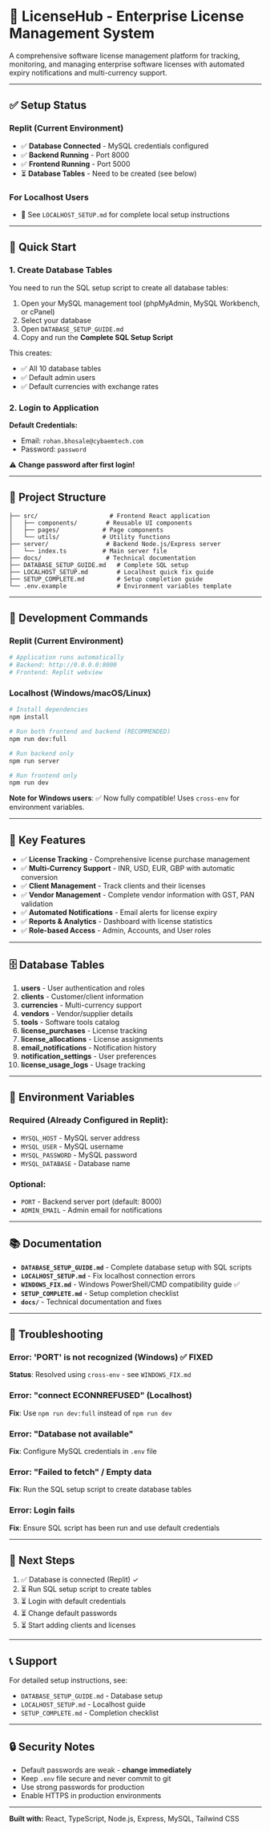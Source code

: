 # 🚀 LicenseHub - Enterprise License Management System

A comprehensive software license management platform for tracking, monitoring, and managing enterprise software licenses with automated expiry notifications and multi-currency support.

---

## ✅ Setup Status

### Replit (Current Environment)
- ✅ **Database Connected** - MySQL credentials configured
- ✅ **Backend Running** - Port 8000
- ✅ **Frontend Running** - Port 5000
- ⏳ **Database Tables** - Need to be created (see below)

### For Localhost Users
- 📝 See `LOCALHOST_SETUP.md` for complete local setup instructions

---

## 🎯 Quick Start

### 1. Create Database Tables

You need to run the SQL setup script to create all database tables:

1. Open your MySQL management tool (phpMyAdmin, MySQL Workbench, or cPanel)
2. Select your database
3. Open `DATABASE_SETUP_GUIDE.md`
4. Copy and run the **Complete SQL Setup Script**

This creates:
- ✅ All 10 database tables
- ✅ Default admin users
- ✅ Default currencies with exchange rates

### 2. Login to Application

**Default Credentials:**
- Email: `rohan.bhosale@cybaemtech.com`
- Password: `password`

⚠️ **Change password after first login!**

---

## 📁 Project Structure

```
├── src/                    # Frontend React application
│   ├── components/        # Reusable UI components
│   ├── pages/            # Page components
│   └── utils/            # Utility functions
├── server/                # Backend Node.js/Express server
│   └── index.ts          # Main server file
├── docs/                  # Technical documentation
├── DATABASE_SETUP_GUIDE.md   # Complete SQL setup
├── LOCALHOST_SETUP.md        # Localhost quick fix guide
├── SETUP_COMPLETE.md         # Setup completion guide
└── .env.example              # Environment variables template
```

---

## 🔧 Development Commands

### Replit (Current Environment)
```bash
# Application runs automatically
# Backend: http://0.0.0.0:8000
# Frontend: Replit webview
```

### Localhost (Windows/macOS/Linux)
```bash
# Install dependencies
npm install

# Run both frontend and backend (RECOMMENDED)
npm run dev:full

# Run backend only
npm run server

# Run frontend only
npm run dev
```

**Note for Windows users**: ✅ Now fully compatible! Uses `cross-env` for environment variables.

---

## 🌟 Key Features

- ✅ **License Tracking** - Comprehensive license purchase management
- ✅ **Multi-Currency Support** - INR, USD, EUR, GBP with automatic conversion
- ✅ **Client Management** - Track clients and their licenses
- ✅ **Vendor Management** - Complete vendor information with GST, PAN validation
- ✅ **Automated Notifications** - Email alerts for license expiry
- ✅ **Reports & Analytics** - Dashboard with license statistics
- ✅ **Role-based Access** - Admin, Accounts, and User roles

---

## 🗄️ Database Tables

1. **users** - User authentication and roles
2. **clients** - Customer/client information
3. **currencies** - Multi-currency support
4. **vendors** - Vendor/supplier details
5. **tools** - Software tools catalog
6. **license_purchases** - License tracking
7. **license_allocations** - License assignments
8. **email_notifications** - Notification history
9. **notification_settings** - User preferences
10. **license_usage_logs** - Usage tracking

---

## 🔐 Environment Variables

### Required (Already Configured in Replit):
- `MYSQL_HOST` - MySQL server address
- `MYSQL_USER` - MySQL username
- `MYSQL_PASSWORD` - MySQL password
- `MYSQL_DATABASE` - Database name

### Optional:
- `PORT` - Backend server port (default: 8000)
- `ADMIN_EMAIL` - Admin email for notifications

---

## 📚 Documentation

- **`DATABASE_SETUP_GUIDE.md`** - Complete database setup with SQL scripts
- **`LOCALHOST_SETUP.md`** - Fix localhost connection errors
- **`WINDOWS_FIX.md`** - Windows PowerShell/CMD compatibility guide ✅
- **`SETUP_COMPLETE.md`** - Setup completion checklist
- **`docs/`** - Technical documentation and fixes

---

## 🐛 Troubleshooting

### Error: 'PORT' is not recognized (Windows) ✅ FIXED
**Status**: Resolved using `cross-env` - see `WINDOWS_FIX.md`

### Error: "connect ECONNREFUSED" (Localhost)
**Fix**: Use `npm run dev:full` instead of `npm run dev`

### Error: "Database not available"
**Fix**: Configure MySQL credentials in `.env` file

### Error: "Failed to fetch" / Empty data
**Fix**: Run the SQL setup script to create database tables

### Error: Login fails
**Fix**: Ensure SQL script has been run and use default credentials

---

## 🚀 Next Steps

1. ✅ Database is connected (Replit) ✓
2. ⏳ Run SQL setup script to create tables
3. ⏳ Login with default credentials
4. ⏳ Change default passwords
5. ⏳ Start adding clients and licenses

---

## 📞 Support

For detailed setup instructions, see:
- `DATABASE_SETUP_GUIDE.md` - Database setup
- `LOCALHOST_SETUP.md` - Localhost guide  
- `SETUP_COMPLETE.md` - Completion checklist

---

## 🔒 Security Notes

- Default passwords are weak - **change immediately**
- Keep `.env` file secure and never commit to git
- Use strong passwords for production
- Enable HTTPS in production environments

---

**Built with:** React, TypeScript, Node.js, Express, MySQL, Tailwind CSS
